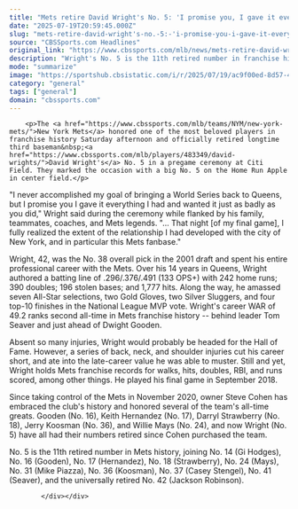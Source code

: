 ```yaml
---
title: "Mets retire David Wright's No. 5: 'I promise you, I gave it everything I had' in pursuit of World Series"
date: "2025-07-19T20:59:45.000Z"
slug: "mets-retire-david-wright's-no.-5:-'i-promise-you-i-gave-it-everything-i-had'-in-pursuit-of-world-series"
source: "CBSSports.com Headlines"
original_link: "https://www.cbssports.com/mlb/news/mets-retire-david-wrights-no-5-i-promise-you-i-gave-it-everything-i-had-in-pursuit-of-world-series/"
description: "Wright's No. 5 is the 11th retired number in franchise history"
mode: "summarize"
image: "https://sportshub.cbsistatic.com/i/r/2025/07/19/ac9f00ed-8d57-44f1-ac27-f0d9fb5eecd4/thumbnail/1200x675/330f612fc60b78c8d108f0cd9c76871c/david-wright-mets-no-5-g.jpg"
category: "general"
tags: ["general"]
domain: "cbssports.com"
---
```

<div id="readability-page-1" class="page"><div>
        
        
                            
                
        <p>The <a href="https://www.cbssports.com/mlb/teams/NYM/new-york-mets/">New York Mets</a> honored one of the most beloved players in franchise history Saturday afternoon and officially retired longtime third baseman&nbsp;<a href="https://www.cbssports.com/mlb/players/483349/david-wrights/">David Wright's</a> No. 5 in a pregame ceremony at Citi Field. They marked the occasion with a big No. 5 on the Home Run Apple in center field.</p>
<p>"I never accomplished my goal of bringing a World Series back to Queens,  but I promise you I gave it everything I had and wanted it just as  badly as you did," Wright said during the ceremony while flanked by his family, teammates, coaches, and Mets legends. "... That night [of my final game], I fully realized the extent of the relationship I had  developed with the city of New York, and in particular this Mets  fanbase."  </p>
<p>Wright, 42, was the No. 38 overall pick in the 2001 draft and spent his entire professional career with the Mets. Over his 14 years in Queens, Wright authored a  batting line of .296/.376/.491 (133 OPS+) with 242 home runs; 390  doubles; 196 stolen bases; and 1,777 hits. Along the way, he amassed  seven All-Star selections, two Gold Gloves, two Silver Sluggers, and  four top-10 finishes in the National League MVP vote. Wright's career  WAR of 49.2 ranks second all-time in Mets franchise history -- behind  leader Tom Seaver and just ahead of Dwight Gooden.&nbsp;</p>
        

<p>Absent so many  injuries, Wright would probably be headed for the Hall of Fame. However, a  series of back, neck, and shoulder injuries cut his career short, and  ate into the late-career value he was able to muster. Still and yet,  Wright holds Mets franchise records for walks, hits, doubles, RBI, and  runs scored, among other things. He played his final game in September 2018.</p><p>Since taking control of the Mets in November 2020, owner Steve Cohen has  embraced the club's history and honored several of the team's all-time  greats. Gooden (No. 16), Keith Hernandez (No. 17), Darryl Strawberry (No. 18), Jerry Koosman (No.  36), and Willie Mays (No. 24), and now Wright (No. 5) have all had  their numbers retired since Cohen purchased the team.</p>
        

<p>No. 5 is the 11th retired number in Mets history, joining No. 14   (Gi Hodges), No. 16 (Gooden), No. 17 (Hernandez), No. 18 (Strawberry), No. 24 (Mays), No. 31   (Mike Piazza), No. 36 (Koosman), No. 37 (Casey Stengel), No. 41  (Seaver), and the universally retired No. 42 (Jackson Robinson).</p>


        
            </div></div>
